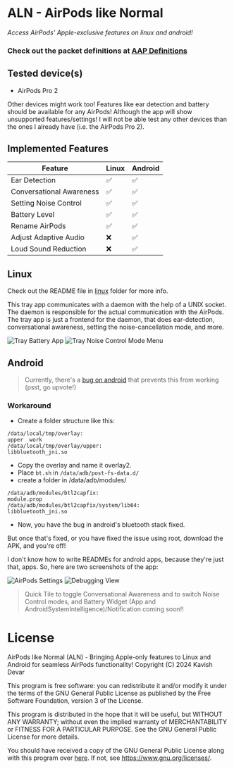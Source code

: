 # ALN - AirPods like Normal
*Access AirPods' Apple-exclusive features on linux and android!*
### Check out the packet definitions at [AAP Definitions](/AAP%20Definitions.md)

## Tested device(s)
- AirPods Pro 2

Other devices might work too! Features like ear detection and battery should be available for any AirPods! Although the app will show unsupported features/settings! I will not be able test any other devices than the ones I already have (i.e. the AirPods Pro 2).

## Implemented Features

| Feature | Linux | Android |
| --- | --- | --- |
| Ear Detection | ✅ | ✅ |
| Conversational Awareness | ✅ | ✅ |
| Setting Noise Control | ✅ | ✅ |
| Battery Level | ✅ | ✅ |
| Rename AirPods | ✅ | ✅ |
| Adjust Adaptive Audio | ❌ | ✅ |
| Loud Sound Reduction | ❌ | ✅ |

## Linux
Check out the README file in [linux](/linux) folder for more info.

This tray app communicates with a daemon with the help of a UNIX socket. The daemon is responsible for the actual communication with the AirPods. The tray app is just a frontend for the daemon, that does ear-detection, conversational awareness, setting the noise-cancellation mode, and more.

![Tray Battery App](/linux/imgs/tray-icon-hover.png)
![Tray Noise Control Mode Menu](/linux/imgs/tray-icon-menu.png)

## Android

> Currently, there's a [bug on android](https://issuetracker.google.com/issues/371713238) that prevents this from working (psst, go upvote!)

### Workaround

- Create a folder structure like this:

```
/data/local/tmp/overlay:
upper  work
/data/local/tmp/overlay/upper:
libbluetooth_jni.so
```
- Copy the overlay and name it overlay2.
- Place `bt.sh` in `/data/adb/post-fs-data.d/`
- create a folder in /data/adb/modules/
```
/data/adb/modules/btl2capfix:
module.prop
/data/adb/modules/btl2capfix/system/lib64:
libbluetooth_jni.so
```
- Now, you have the bug in android's bluetooth stack fixed.
  
But once that's fixed, or you have fixed the issue using root, download the APK, and you're off!

I don't know how to write READMEs for android apps, because they're just that, apps. So, here are two screenshots of the app:

![AirPods Settings](/android/imgs/settings.png)
![Debugging View](/android/imgs/debug.png)

> Quick Tile to toggle Conversational Awareness and to switch Noise Control modes, and Battery Widget (App and AndroidSystemIntelligence)/Notification coming soon!!

# License

AirPods like Normal (ALN) - Bringing Apple-only features to Linux and Android for seamless AirPods functionality!
Copyright (C) 2024 Kavish Devar

This program is free software: you can redistribute it and/or modify
it under the terms of the GNU General Public License as published by
the Free Software Foundation, version 3 of the License.

This program is distributed in the hope that it will be useful,
but WITHOUT ANY WARRANTY; without even the implied warranty of
MERCHANTABILITY or FITNESS FOR A PARTICULAR PURPOSE.  See the
GNU General Public License for more details.

You should have received a copy of the GNU General Public License
along with this program over [here](/LICENSE). If not, see <https://www.gnu.org/licenses/>.
